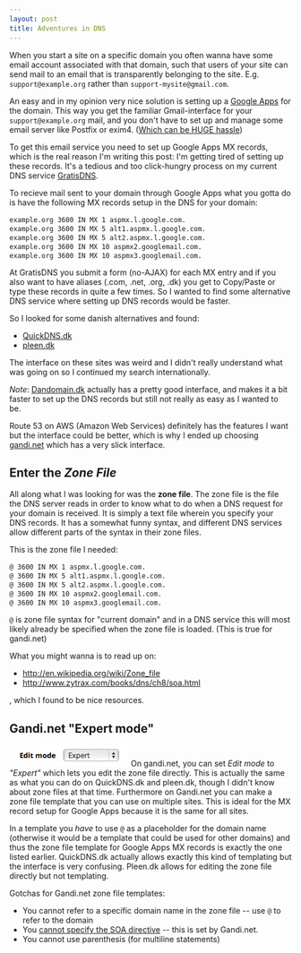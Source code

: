 ```yaml
---
layout: post
title: Adventures in DNS
---
```

When you start a site on a specific domain you often wanna have some email
account associated with that domain, such that users of your site can send mail
to an email that is transparently belonging to the site. E.g.
`support@example.org` rather than `support-mysite@gmail.com`.

An easy and in my opinion very nice solution is setting up a [Google
Apps](http://google.com/a) for the domain. This way you get the familiar
Gmail-interface for your `support@example.org` mail, and you don't have to set
up and manage some email server like Postfix or exim4. ([Which can be HUGE
hassle][codinghorror-email])

To get this email service you need to set up Google Apps MX records, which is
the real reason I'm writing this post: I'm getting tired of setting up these
records. It's a tedious and too click-hungry process on my current DNS
service [GratisDNS](http://gratisdns.dk).

To recieve mail sent to your domain through Google Apps what you gotta do is
have the following MX records setup in the DNS for your domain:

    example.org 3600 IN MX 1 aspmx.l.google.com.
    example.org 3600 IN MX 5 alt1.aspmx.l.google.com.
    example.org 3600 IN MX 5 alt2.aspmx.l.google.com.
    example.org 3600 IN MX 10 aspmx2.googlemail.com.
    example.org 3600 IN MX 10 aspmx3.googlemail.com.

At GratisDNS you submit a form (no-AJAX) for each MX entry and if you also want
to have aliases (.com, .net, .org, .dk) you get to Copy/Paste or type these
records in quite a few times. So I wanted to find some alternative DNS service
where setting up DNS records would be faster.

So I looked for some danish alternatives and found:

 * [QuickDNS.dk](http://quickdns.dk)
 * [pleen.dk](http://pleen.dk)

The interface on these sites was weird and I didn't really understand what was
going on so I continued my search internationally.

*Note*: [Dandomain.dk](http://dandomain.dk) actually has a pretty good
interface, and makes it a bit faster to set up the DNS records but still not
really as easy as I wanted to be.

Route 53 on AWS (Amazon Web Services) definitely has the features I want but the
interface could be better, which is why I ended up choosing
[gandi.net](http://gandi.net) which has a very slick interface.

## Enter the _Zone File_
All along what I was looking for was the **zone file**. The zone file is the
file the DNS server reads in order to know what to do when a DNS request for
your domain is received.
It is simply a text file wherein you specify your DNS records. It has a
somewhat funny syntax, and different DNS services allow different parts of the
syntax in their zone files.

This is the zone file I needed:

    @ 3600 IN MX 1 aspmx.l.google.com.
    @ 3600 IN MX 5 alt1.aspmx.l.google.com.
    @ 3600 IN MX 5 alt2.aspmx.l.google.com.
    @ 3600 IN MX 10 aspmx2.googlemail.com.
    @ 3600 IN MX 10 aspmx3.googlemail.com.

`@` is zone file syntax for "current domain" and in a DNS service this will most
likely already be specified when the zone file is loaded. (This is true for
    gandi.net)

What you might wanna is to read up on:

* <http://en.wikipedia.org/wiki/Zone_file>
* <http://www.zytrax.com/books/dns/ch8/soa.html>

, which I found to be nice resources.

## Gandi.net "Expert mode"
![Gandi.net Expert mode](img/gandi.net-expert-mode.png "Gandi.net Expert mode")
On gandi.net, you can set _Edit mode_ to _"Expert"_ which lets you edit the zone
file directly. This is actually the same as what you can do on QuickDNS.dk and
pleen.dk, though I didn't know about zone files at that time. Furthermore on
Gandi.net you can make a zone file template that you can use on multiple sites.
This is ideal for the MX record setup for Google Apps because it is the same for
all sites.

In a template you _have_ to use `@` as a placeholder for the domain name
(otherwise it would be a template that could be used for other domains) and thus
the zone file template for Google Apps MX records is exactly the one listed
earlier.
QuickDNS.dk actually allows exactly this kind of templating but the interface is
very confusing. Pleen.dk allows for editing the zone file directly but not
templating.

Gotchas for Gandi.net zone file templates:

* You cannot refer to a specific domain name in the zone file
  -- use `@` to refer to the domain
* You [cannot specify the SOA directive][1] -- this is set by Gandi.net.
* You cannot use parenthesis (for multiline statements)

[1]: http://groups.gandi.net/en/topic/gandi.en.domain.dns/22779 "Question on Gandi.net"
[codinghorror-email]: http://www.codinghorror.com/blog/2010/04/so-youd-like-to-send-some-email-through-code.html "Coding Horror: So You'd Like to Send Some Email (Through Code)"
